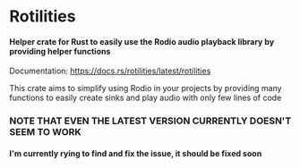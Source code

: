 # Rotilities
#### Helper crate for Rust to easily use the Rodio audio playback library by providing helper functions

Documentation: https://docs.rs/rotilities/latest/rotilities

This crate aims to simplify using Rodio in your projects by providing many functions to easily create sinks and play audio with only few lines of code

### NOTE THAT EVEN THE LATEST VERSION CURRENTLY DOESN'T SEEM TO WORK
#### I'm currently rying to find and fix the issue, it should be fixed soon